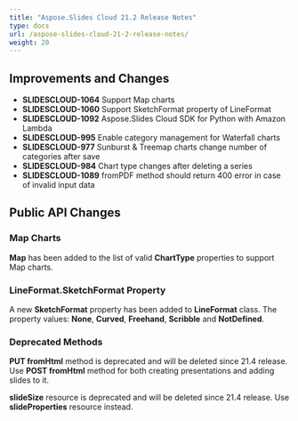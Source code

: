 ```yaml
---
title: "Aspose.Slides Cloud 21.2 Release Notes"
type: docs
url: /aspose-slides-cloud-21-2-release-notes/
weight: 20
---
```

## **Improvements and Changes**

- **SLIDESCLOUD-1064** Support Map charts
- **SLIDESCLOUD-1060** Support SketchFormat property of LineFormat
- **SLIDESCLOUD-1092** Aspose.Slides Cloud SDK for Python with Amazon Lambda
- **SLIDESCLOUD-995** Enable category management for Waterfall charts
- **SLIDESCLOUD-977** Sunburst & Treemap charts change number of categories after save
- **SLIDESCLOUD-984** Chart type changes after deleting a series
- **SLIDESCLOUD-1089** fromPDF method should return 400 error in case of invalid input data

## **Public API Changes**
### Map Charts
**Map** has been added to the list of valid **ChartType** properties to support Map charts.

### **LineFormat.SketchFormat** Property
A new **SketchFormat** property has been added to **LineFormat** class. The property values: **None**, **Curved**, **Freehand**, **Scribble** and **NotDefined**.

### **Deprecated Methods**
**PUT fromHtml** method is deprecated and will be deleted since 21.4 release. Use **POST fromHtml** method for both creating presentations and adding slides to it.

**slideSize** resource is deprecated and will be deleted since 21.4 release. Use **slideProperties** resource instead.
